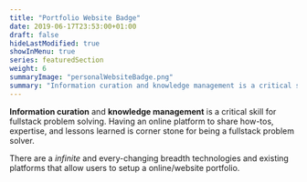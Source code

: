 ```yaml
---
title: "Portfolio Website Badge"
date: 2019-06-17T23:53:00+01:00
draft: false
hideLastModified: true
showInMenu: true
series: featuredSection
weight: 6
summaryImage: "personalWebsiteBadge.png"
summary: "Information curation and knowledge management is a critical skill for fullstack problem solving. Using a online portfolio to share journies, expertise, and lessons learned is corner stone for being a fullstack problem solver. Recipes included to create your own open source online portfolio"
---
```


**Information curation** and **knowledge management** is a critical skill for fullstack problem solving. 
Having an online platform to share how-tos, expertise, and lessons learned is corner stone for being a fullstack problem solver. 

There are a *infinite* and every-changing breadth technologies and existing platforms that allow users to setup a online/website portfolio. 